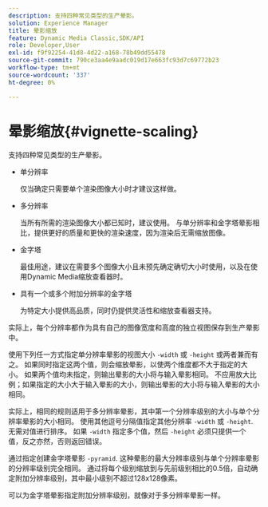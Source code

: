 ```yaml
---
description: 支持四种常见类型的生产晕影。
solution: Experience Manager
title: 晕影缩放
feature: Dynamic Media Classic,SDK/API
role: Developer,User
exl-id: f9f92254-41d8-4d22-a168-78b49dd55478
source-git-commit: 790ce3aa4e9aadc019d17e663fc93d7c69772b23
workflow-type: tm+mt
source-wordcount: '337'
ht-degree: 0%

---
```


# 晕影缩放{#vignette-scaling}

支持四种常见类型的生产晕影。

* 单分辨率

   仅当确定只需要单个渲染图像大小时才建议这样做。
* 多分辨率

   当所有所需的渲染图像大小都已知时，建议使用。 与单分辨率和金字塔晕影相比，提供更好的质量和更快的渲染速度，因为渲染后无需缩放图像。
* 金字塔

   最佳用途，建议在需要多个图像大小且未预先确定确切大小时使用，以及在使用Dynamic Media缩放查看器时。
* 具有一个或多个附加分辨率的金字塔

   为特定大小提供高品质，同时仍提供灵活性和缩放查看器支持。

实际上，每个分辨率都作为具有自己的图像宽度和高度的独立视图保存到生产晕影中。

使用下列任一方式指定单分辨率晕影的视图大小 `-width` 或 `-height` 或两者兼而有之。 如果同时指定这两个值，则会缩放晕影，以使两个维度都不大于指定的大小。 如果两个值均未指定，则输出晕影的大小将与输入晕影相同。 不应用放大比例；如果指定的大小大于输入晕影的大小，则输出晕影的大小将与输入晕影的大小相同。

实际上，相同的规则适用于多分辨率晕影，其中第一个分辨率级别的大小与单个分辨率晕影的大小相同。 使用其他逗号分隔值指定其他分辨率 `-width` 或 `-height`. 无需对值进行排序。 如果 `-width` 指定多个值，然后 `-height` 必须只提供一个值，反之亦然，否则返回错误。

通过指定创建金字塔晕影 `-pyramid`. 这种晕影的最大分辨率级别与单个分辨率晕影的分辨率级别完全相同。 通过将每个级别缩放到与先前级别相比的0.5倍，自动确定附加分辨率级别，其中最小级别不超过128x128像素。

可以为金字塔晕影指定附加分辨率级别，就像对于多分辨率晕影一样。
